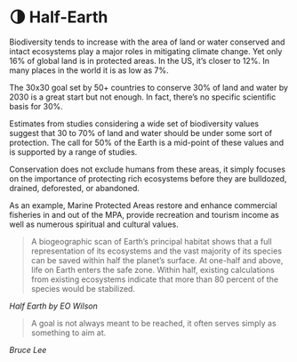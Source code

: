 # 🌗 Half-Earth

Biodiversity tends to increase with the area of land or water conserved and intact ecosystems play a major roles in mitigating climate change.  Yet only 16% of global land is in protected areas. In the US, it’s closer to 12%.  In many places in the world it is as low as 7%.

The 30x30 goal set by 50+ countries to conserve 30% of land and water by 2030 is a great start but not enough.  In fact, there’s no specific scientific basis for 30%.

Estimates from studies considering a wide set of biodiversity values suggest that 30 to 70% of land and water should be under some sort of protection.  The call for 50% of the Earth is a mid-point of these values and is supported by a range of studies.

Conservation does not exclude humans from these areas, it simply focuses on the importance of protecting rich ecosystems before they are bulldozed, drained, deforested, or abandoned. &#x20;

As an example, Marine Protected Areas restore and enhance commercial fisheries in and out of the MPA, provide recreation and tourism income as well as numerous spiritual and cultural values.

> A biogeographic scan of Earth’s principal habitat shows that a full representation of its ecosystems and the vast majority of its species can be saved within half the planet’s surface. At one-half and above, life on Earth enters the safe zone. Within half, existing calculations from existing ecosystems indicate that more than 80 percent of the species would be stabilized.

_Half Earth by EO Wilson_

> A goal is not always meant to be reached, it often serves simply as something to aim at.

_Bruce Lee_

